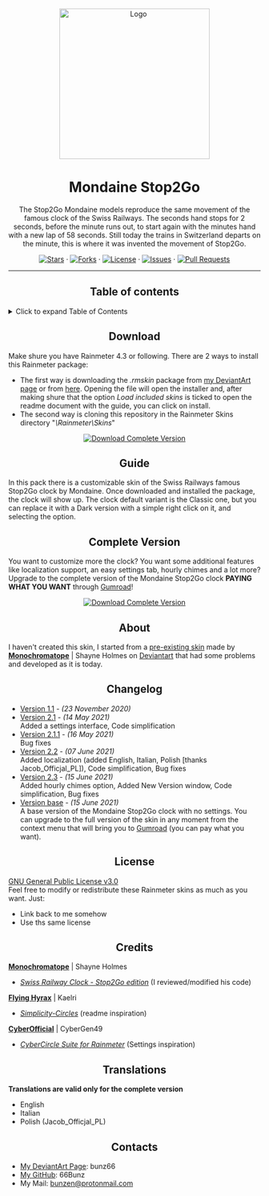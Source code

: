 <!-- PROJECT LOGO -->
<br />
<p align="center">
    <a href="https://github.com/66Bunz/Mondaine-Stop2Go-Rainmeter">
        <img src="https://user-images.githubusercontent.com/66331265/127736188-7b514b6e-8776-4d8c-b726-bf3728505642.png"
            alt="Logo" width="300" height="300">
    </a>
</p>

<!-- TITLE -->
<h1 align="center">Mondaine Stop2Go</h1>

<!-- INTRO -->
<p align="center">
    The Stop2Go Mondaine models reproduce the same movement of the famous clock of the Swiss Railways. The seconds hand stops for 2 seconds, before the minute runs out, to start again with the minutes hand with a new lap of 58 seconds. Still today the trains in Switzerland departs on the minute, this is where it was invented the movement of Stop2Go.
</p>

<!-- BUTTONS -->
<p align="center">
    <a href="https://github.com/66Bunz/Mondaine-Stop2Go-Rainmeter/stargazers"><img
            src="https://img.shields.io/github/stars/66Bunz/Mondaine-Stop2Go-Rainmeter.svg" alt="Stars"></a>
    ·
    <a href="https://github.com/66Bunz/Mondaine-Stop2Go-Rainmeter/network"><img
            src="https://img.shields.io/github/forks/66Bunz/Mondaine-Stop2Go-Rainmeter.svg" alt="Forks"></a>
    ·
    <a href="https://github.com/66Bunz/Mondaine-Stop2Go-Rainmeter/blob/master/LICENSE"><img
            src="https://img.shields.io/github/license/66Bunz/Mondaine-Stop2Go-Rainmeter.svg" alt="License"></a>
    ·
    <a href="https://GitHub.com/66Bunz/Mondaine-Stop2Go-Rainmeter/issues/"><img
            src="https://img.shields.io/github/issues/66Bunz/Mondaine-Stop2Go-Rainmeter.svg" alt="Issues"></a>
    ·
    <a href="https://GitHub.com/66Bunz/Mondaine-Stop2Go-Rainmeter/pull/"><img
            src="https://img.shields.io/github/issues-pr/66Bunz/Mondaine-Stop2Go-Rainmeter.svg" alt="Pull Requests"></a>
</p>

----

<p><h2 align="center">Table of contents</h2></p>


<details>
<summary>Click to expand Table of Contents</summary>
<ul>
    <li><a href="#download">Download</a></li>
    <li><a href="#guide">Guide</a></li>
    <li><a href="#complete-version">Complete Version</a></li>
    <li><a href="#about">About</a></li>
    <li><a href="#changelog">Changelog</a></li>
    <li><a href="#license">License</a></li>
    <li><a href="#credits">Credits</a></li>
    <li><a href="#translations">Translations</a></li>
    <li><a href="#contacts">Contacts</a></li>
</details>


    
<p><h2 align="center">Download</h2></p>

Make shure you have Rainmeter 4.3 or following.
There are 2 ways to install this Rainmeter package:
 - The first way is downloading the *.rmskin* package from [my DeviantArt page](https://www.deviantart.com/bunz66/art/Mondaine-Stop2Go-2-3-862227018) or from [here](https://github.com/66Bunz/Mondaine-Stop2Go-Rainmeter/releases/tag/light). Opening the file will open the installer and, after making shure that the option *Load included skins* is ticked to open the readme document with the guide, you can click on install.
 - The second way is cloning this repository in the Rainmeter Skins directory "*\Rainmeter\Skins*"  

<p align="center">
    <a href="https://github.com/66Bunz/Mondaine-Stop2Go-Rainmeter/releases/tag/base"><img
            src="https://img.shields.io/static/v1?label=Download&message=Download+base+version&color=4BD764&style=for-the-badge" alt="Download Complete Version"></a>
</p>


<p><h2 align="center">Guide</h2></p>

In this pack there is a customizable skin of the Swiss Railways famous Stop2Go clock by Mondaine. Once downloaded and installed the package, the clock will show up. The clock default variant is the Classic one, but you can replace it with a Dark version with a simple right click on it, and selecting the option. 


<p><h2 align="center">Complete Version</h2></p>

You want to customize more the clock? You want some additional features like localization support, an easy settings tab, hourly chimes and a lot more?  
Upgrade to the complete version of the Mondaine Stop2Go clock **PAYING WHAT YOU WANT** through [Gumroad](https://gum.co/AqLYb)!

<p align="center">
    <a href="https://gum.co/AqLYb"><img
            src="https://img.shields.io/static/v1?label=Download&message=Download+complete+version&color=f700fa&style=for-the-badge" alt="Download Complete Version"></a>
</p>


<p><h2 align="center">About</h2></p>

I haven't created this skin, I started from a [pre-existing skin](https://www.deviantart.com/monochromatope/art/Swiss-Railway-Clock-Stop2Go-edition-592873114) made by [**Monochromatope**](https://www.deviantart.com/monochromatope) | Shayne Holmes on [Deviantart](https://www.deviantart.com/) that had some problems and developed as it is today.


<p><h2 align="center">Changelog</h2></p>

- [Version 1.1](https://github.com/66Bunz/Mondaine-Stop2Go-Rainmeter/releases/tag/v1.1-eng) - *(23 November 2020)*  
- [Version 2.1](https://github.com/66Bunz/Mondaine-Stop2Go-Rainmeter/releases/tag/v2.1-eng) - *(14 May 2021)*  
  Added a settings interface, Code simplification
- [Version 2.1.1](https://github.com/66Bunz/Mondaine-Stop2Go-Rainmeter/releases/tag/v2.1.1-eng) - *(16 May 2021)*  
  Bug fixes
- [Version 2.2](https://github.com/66Bunz/Mondaine-Stop2Go-Rainmeter/releases/tag/v2.2) - *(07 June 2021)*  
 Added localization (added English, Italian, Polish [thanks Jacob_Officjal_PL]), Code simplification, Bug fixes
- [Version 2.3](https://github.com/66Bunz/Mondaine-Stop2Go-Rainmeter/releases/tag/v2.3) - *(15 June 2021)*  
  Added hourly chimes option, Added New Version window, Code simplification, Bug fixes
- [Version base](https://github.com/66Bunz/Mondaine-Stop2Go-Rainmeter/releases/tag/light) - *(15 June 2021)*  
  A base version of the Mondaine Stop2Go clock with no settings. You can upgrade to the full version of the skin in any moment from the context menu that will bring you to [Gumroad](https://gum.co/AqLYb) (you can pay what you want).


<p><h2 align="center">License</h2></p>

[GNU General Public License v3.0](https://www.gnu.org/licenses/gpl-3.0.html)  
Feel free to modify or redistribute these Rainmeter skins as much as you want. Just:
- Link back to me somehow
- Use ths same license


<p><h2 align="center">Credits</h2></p>

[**Monochromatope**](https://www.deviantart.com/monochromatope) | Shayne Holmes
- [*Swiss Railway Clock - Stop2Go edition*](https://www.deviantart.com/monochromatope/art/Swiss-Railway-Clock-Stop2Go-edition-592873114) (I reviewed/modified his code)

[**Flying Hyrax**](https://www.deviantart.com/flyinghyrax) | Kaelri
- [*Simplicity-Circles*](https://www.deviantart.com/flyinghyrax/art/Simplicity-Circles-223877982) (readme inspiration)

[**CyberOfficial**](https://www.deviantart.com/cybergen49) | CyberGen49
- [*CyberCircle Suite for Rainmeter*](https://www.deviantart.com/cybergen49/art/CyberCircle-Suite-for-Rainmeter-815752935) (Settings inspiration)


<p><h2 align="center">Translations</h2></p>

__Translations are valid only for the complete version__
- English
- Italian
- Polish (Jacob_Officjal_PL)


<p><h2 align="center">Contacts</h2></p>

- [My DeviantArt Page](https://www.deviantart.com/bunz66): bunz66
- [My GitHub](https://github.com/66Bunz/-Rainmeter-Mondaine_Stop2Go): 66Bunz
- My Mail: [bunzen@protonmail.com](mailto:bunzen@protonmail.com)
